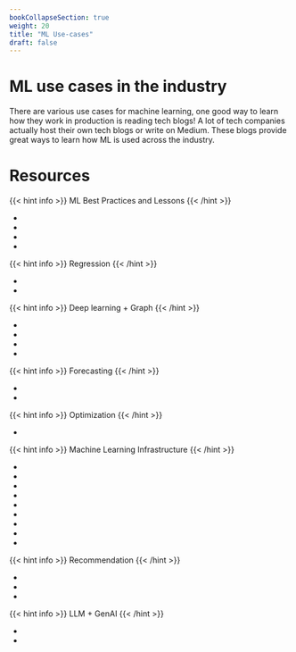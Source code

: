 ```yaml
---
bookCollapseSection: true
weight: 20
title: "ML Use-cases"
draft: false
---
```

# ML use cases in the industry
There are various use cases for machine learning, one good way to learn how they work in production is reading tech blogs! A lot of tech companies actually host their own tech blogs or write on Medium. These blogs provide great ways to learn how ML is used across the industry.

# Resources
{{< hint info >}} 
ML Best Practices and Lessons
{{< /hint >}}
- [<span style="display: none">Rules of Machine Learning: Best Practices for ML Engineers</span>](https://developers.google.com/machine-learning/guides/rules-of-ml)
- [<span style="display: none">Machine Learning Design Docs Resources</span>](https://applyingml.com/resources/ml-design-docs/)
- [<span style="display: none">Distributed Machine Learning at Instacart</span>](https://www.instacart.com/company/how-its-made/distributed-machine-learning-at-instacart/)
- [<span style="display: none">Lessons Learned: The Journey to Real-Time Machine Learning at Instacart</span>](https://www.instacart.com/company/how-its-made/lessons-learned-the-journey-to-real-time-machine-learning-at-instacart/)

{{< hint info >}} 
Regression 
{{< /hint >}}
- [<span style="display: none">Using Machine Learning to Predict Value of Homes On Airbnb</span>](https://medium.com/airbnb-engineering/using-machine-learning-to-predict-value-of-homes-on-airbnb-9272d3d4739d)
- [<span style="display: none">Customer Delivery Time (CDT) Prediction Using Machine Learning</span>](https://medium.com/walmartglobaltech/customer-delivery-time-cdt-prediction-using-machine-learning-aae9c33cc07e)


{{< hint info >}} 
Deep learning + Graph 
{{< /hint >}}
- [<span style="display: none">DeepETA: How Uber Predicts Arrival Times</span>](https://www.uber.com/blog/deepeta-how-uber-predicts-arrival-times/)
- [<span style="display: none">Deep Learning for Smarter ETA Predictions at DoorDash</span>](https://careersatdoordash.com/blog/deep-learning-for-smarter-eta-predictions/)
- [<span style="display: none">Improving ETAs with Multi-Task Models, Deep Learning, and Probabilistic Forecasts at DoorDash</span>](https://careersatdoordash.com/blog/improving-etas-with-multi-task-models-deep-learning-and-probabilistic-forecasts/)
- [<span style="display: none">Traffic Prediction with Advanced Graph Neural Networks</span>](https://deepmind.google/discover/blog/traffic-prediction-with-advanced-graph-neural-networks/)


{{< hint info >}} 
Forecasting
{{< /hint >}}
- [<span style="display: none">An Introduction to Forecasting at Uber</span>](https://www.uber.com/blog/forecasting-introduction/)
- [<span style="display: none">Forecasting SQL Query Resource Usage with Machine Learning</span>](https://blog.x.com/engineering/en_us/topics/insights/2021/forecasting-sql-query-resource-usage-with-machine-learning)

{{< hint info >}} 
Optimization
{{< /hint >}}
- [<span style="display: none">Next-Generation Optimization for Dasher Dispatch at DoorDash</span>](https://careersatdoordash.com/blog/next-generation-optimization-for-dasher-dispatch-at-doordash/)


{{< hint info >}} 
Machine Learning Infrastructure
{{< /hint >}}
- [<span style="display: none">Michelangelo: Uber’s Machine Learning Platform</span>](https://www.uber.com/blog/michelangelo-machine-learning-platform/)
- [<span style="display: none">Scaling Michelangelo: Uber’s Machine Learning Platform</span>](https://www.uber.com/blog/scaling-michelangelo/)
- [<span style="display: none">LyftLearn: ML Model Training Infrastructure Built on Kubernetes</span>](https://eng.lyft.com/lyftlearn-ml-model-training-infrastructure-built-on-kubernetes-aef8218842bb)
- [<span style="display: none">Looper: Meta AI Optimization Platform for Engineers</span>](https://ai.meta.com/blog/looper-meta-ai-optimization-platform-for-engineers/)
- [<span style="display: none">Deployment for Free: Stitch Fix’s Approach</span>](https://multithreaded.stitchfix.com/blog/2022/07/14/deployment-for-free/)
- [<span style="display: none">Merlin: Shopify's Machine Learning Platform</span>](https://shopify.engineering/merlin-shopify-machine-learning-platform)
- [<span style="display: none">Using MLOps to Build a Real-Time End-to-End Machine Learning Pipeline</span>](https://www.binance.com/en/blog/tech/using-mlops-to-build-a-realtime-endtoend-machine-learning-pipeline-3820048062346322706?hl=en)
- [<span style="display: none">Serving Machine Learning Models Efficiently at Scale at Zillow</span>](https://www.zillow.com/tech/serving-machine-learning-models-efficiently-at-scale-at-zillow/)
- [<span style="display: none">Element: Walmart's Machine Learning Platform</span>](https://medium.com/@bagavath/element-walmarts-machine-learning-platform-b8a1f7870784)


{{< hint info >}}
Recommendation
{{< /hint >}}
- [<span style="display: none">How TikTok Recommends Videos For You</span>](https://newsroom.tiktok.com/en-us/how-tiktok-recommends-videos-for-you)
- [<span style="display: none">Powered by AI: Instagram's Explore Recommender System</span>](https://ai.meta.com/blog/powered-by-ai-instagrams-explore-recommender-system/)
- [<span style="display: none">Twitter Recommendation Algorithm</span>](https://blog.x.com/engineering/en_us/topics/open-source/2023/twitter-recommendation-algorithm)


{{< hint info >}} 
LLM + GenAI
{{< /hint >}}
- [<span style="display: none">Applied Large Language Models (LLMs)</span>](https://applied-llms.org/)
- [<span style="display: none">Using Predictive and Gen AI to Improve Product Categorization at Walmart</span>](https://medium.com/walmartglobaltech/using-predictive-and-gen-ai-to-improve-product-categorization-at-walmart-dc9821c6a481)



